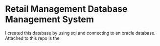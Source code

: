 # Retail Management Database Management System
I created this database by using sql and connecting to an oracle database. Attached to this repo is the 
